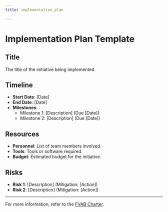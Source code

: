 ```yaml
---
title: implementation_plan

---
```


# Implementation Plan Template

## **Title**
The title of the initiative being implemented.

## **Timeline**
- **Start Date**: [Date]
- **End Date**: [Date]
- **Milestones**:
  - Milestone 1: [Description] (Due [Date])
  - Milestone 2: [Description] (Due [Date])

## **Resources**
- **Personnel**: List of team members involved.
- **Tools**: Tools or software required.
- **Budget**: Estimated budget for the initiative.

## **Risks**
- **Risk 1**: [Description] (Mitigation: [Action])
- **Risk 2**: [Description] (Mitigation: [Action])

---

For more information, refer to the [FVAB Charter](../charter.md).